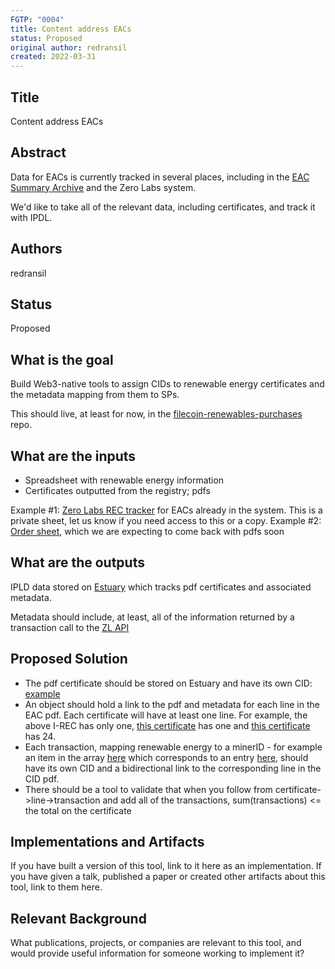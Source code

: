 ```yaml
---
FGTP: "0004"
title: Content address EACs
status: Proposed
original author: redransil
created: 2022-03-31
---
```


## Title
Content address EACs

## Abstract
Data for EACs is currently tracked in several places, including in the 
[EAC Summary Archive](https://github.com/redransil/filecoin-renewables-purchases/tree/main/EAC_Purchase_Summary_Archive) and the Zero Labs system.

We'd like to take all of the relevant data, including certificates, and track it with IPDL.

## Authors
redransil

## Status
Proposed

## What is the goal
Build Web3-native tools to assign CIDs to renewable energy certificates and the metadata mapping from them to SPs.

This should live, at least for now, in the [filecoin-renewables-purchases](https://github.com/redransil/filecoin-renewables-purchases) repo.

## What are the inputs
- Spreadsheet with renewable energy information
- Certificates outputted from the registry; pdfs

Example #1: [Zero Labs REC tracker](https://docs.google.com/spreadsheets/d/1aOWOEVe9-pM666ahhSIoMdzGW_R2_JMgal0HItxFs9Y/edit?usp=sharing) for EACs already
in the system. This is a private sheet, let us know if you need access to this or a copy.
Example #2: [Order sheet](https://github.com/redransil/filecoin-renewables-purchases/blob/main/20220318_order/redemptions_ewc.csv), which we are expecting to come back with pdfs soon


## What are the outputs
IPLD data stored on [Estuary](https://estuary.tech/) which tracks pdf certificates and associated metadata.

Metadata should include, at least, all of the information returned by a transaction call to the [ZL API](https://proofs-api.zerolabs.green/api/partners/filecoin/nodes/f01234/transactions)

## Proposed Solution
- The pdf certificate should be stored on Estuary and have its own CID: [example](https://bafkreib5dmwkopgu5fb2a572o6x652shwsf45v74xfdvrnllscgunzqese.ipfs.dweb.link/)
- An object should hold a link to the pdf and metadata for each line in the EAC pdf. Each certificate will have at least one line. For example, the above I-REC has only one, 
[this certificate](https://dweb.link/ipfs/bafkreigxldrh3lo2spyg424ga4r7srss4f4umm3v7njljod7qvyjtvlg7e) has one and [this certificate](https://dweb.link/ipfs/bafkreigz5lcesy6cpfri4tgqkyk6od2yygh2t6zt3sjjh3b7eboxqugut4) has 24.
- Each transaction, mapping renewable energy to a minerID - for example an item in the array [here](https://proofs-api.zerolabs.green/api/partners/filecoin/nodes/f01234/transactions) which 
corresponds to an entry [here](https://docs.google.com/spreadsheets/d/1aOWOEVe9-pM666ahhSIoMdzGW_R2_JMgal0HItxFs9Y/edit?usp=sharing), should have its 
own CID and a bidirectional link to the corresponding line in the CID pdf. 
- There should be a tool to validate that when you follow from certificate->line->transaction and add all of the transactions, sum(transactions) <= the total on the certificate

## Implementations and Artifacts 
If you have built a version of this tool, link to it here as an implementation.
If you have given a talk, published a paper or created other artifacts about this tool, link to them here.

## Relevant Background
What publications, projects, or companies are relevant to this tool, and would provide useful information for someone working to implement it?
